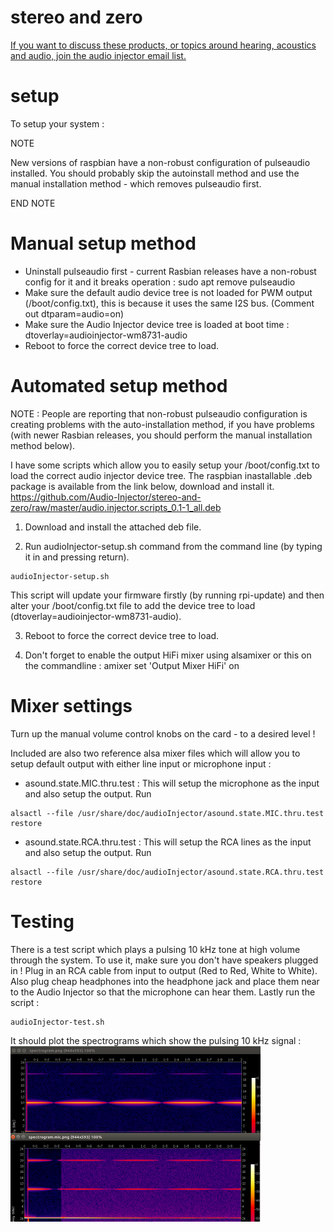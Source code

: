 # stereo and zero

[If you want to discuss these products, or topics around hearing, acoustics and audio, join the audio injector email list.](https://lists.audioinjector.net/mailman/listinfo/people)

# setup

To setup your system :

NOTE 

New versions of raspbian have a non-robust configuration of pulseaudio installed. You should probably skip the autoinstall method and use the manual installation method - which removes pulseaudio first.

END NOTE

# Manual setup method
* Uninstall pulseaudio first - current Rasbian releases have a non-robust config for it and it breaks operation : sudo apt remove pulseaudio
* Make sure the default audio device tree is not loaded for PWM output (/boot/config.txt), this is because it uses the same I2S bus. (Comment out dtparam=audio=on)
* Make sure the Audio Injector device tree is loaded at boot time : dtoverlay=audioinjector-wm8731-audio
* Reboot to force the correct device tree to load.

# Automated setup method
NOTE : People are reporting that non-robust pulseaudio configuration is creating problems with the auto-installation method, if you have problems (with newer Rasbian releases, you should perform the manual installation method below).

I have some scripts which allow you to easily setup your /boot/config.txt to load the correct audio injector device tree. The raspbian inastallable .deb package is available from the link below, download and install it.
https://github.com/Audio-Injector/stereo-and-zero/raw/master/audio.injector.scripts_0.1-1_all.deb

1. Download and install the attached deb file.

2. Run audioInjector-setup.sh command from the command line (by typing it in and pressing return).
```
audioInjector-setup.sh
```  
This script will update your firmware firstly (by running rpi-update) and then alter your /boot/config.txt file to add the device tree to load (dtoverlay=audioinjector-wm8731-audio).

3. Reboot to force the correct device tree to load.

4. Don't forget to enable the output HiFi mixer using alsamixer or this on the commandline : amixer set 'Output Mixer HiFi' on

# Mixer settings
Turn up the manual volume control knobs on the card - to a desired level !

Included are also two reference alsa mixer files which will allow you to setup default output with either line input or microphone input :

* asound.state.MIC.thru.test : This will setup the microphone as the input and also setup the output. Run
```
alsactl --file /usr/share/doc/audioInjector/asound.state.MIC.thru.test restore
```
* asound.state.RCA.thru.test : This will setup the RCA lines as the input and also setup the output. Run
```
alsactl --file /usr/share/doc/audioInjector/asound.state.RCA.thru.test restore
```

# Testing
There is a test script which plays a pulsing 10 kHz tone at high volume through the system. To use it, make sure you don't have speakers plugged in ! Plug in an RCA cable from input to output (Red to Red, White to White). Also plug cheap headphones into the headphone jack and place them near to the Audio Injector so that the microphone can hear them. Lastly run the script :
```
audioInjector-test.sh
```
It should plot the spectrograms which show the pulsing 10 kHz signal :
![spectrogram example](https://github.com/Audio-Injector/stereo-and-zero/blob/master/stereo.test.png)
